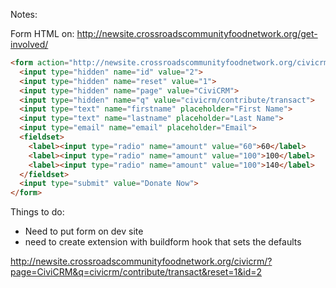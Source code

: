 
Notes:
<!-- url of form - action -->

Form HTML on: http://newsite.crossroadscommunityfoodnetwork.org/get-involved/

```html
<form action="http://newsite.crossroadscommunityfoodnetwork.org/civicrm/" method="get">
  <input type="hidden" name="id" value="2">
  <input type="hidden" name="reset" value="1">
  <input type="hidden" name="page" value="CiviCRM">
  <input type="hidden" name="q" value="civicrm/contribute/transact">
  <input type="text" name="firstname" placeholder="First Name">
  <input type="text" name="lastname" placeholder="Last Name">
  <input type="email" name="email" placeholder="Email">
  <fieldset>
    <label><input type="radio" name="amount" value="60">60</label>
    <label><input type="radio" name="amount" value="100">100</label>
    <label><input type="radio" name="amount" value="100">140</label>
  </fieldset>
  <input type="submit" value="Donate Now">
</form>
```

Things to do:

+ Need to put form on dev site
+ need to create extension with buildform hook that sets the defaults

http://newsite.crossroadscommunityfoodnetwork.org/civicrm/?page=CiviCRM&q=civicrm/contribute/transact&reset=1&id=2
